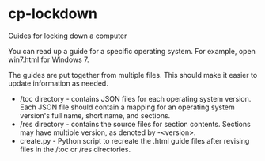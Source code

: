 cp-lockdown
===========

Guides for locking down a computer

You can read up a guide for a specific operating system. For example, open
win7.html for Windows 7.

The guides are put together from multiple files. This should make it easier to
update information as needed.

- /toc directory - contains JSON files for each operating system version. Each
  JSON file should contain a mapping for an operating system version's full
  name, short name, and sections.
- /res directory - contains the source files for section contents. Sections may
  have multiple version, as denoted by -\<version\>.
- create.py - Python script to recreate the .html guide files after revising
  files in the /toc or /res directories.
